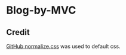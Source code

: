 # Blog-by-MVC

## Credit

[GitHub normalize.css](https://github.com/necolas/normalize.css) was used to default css.
